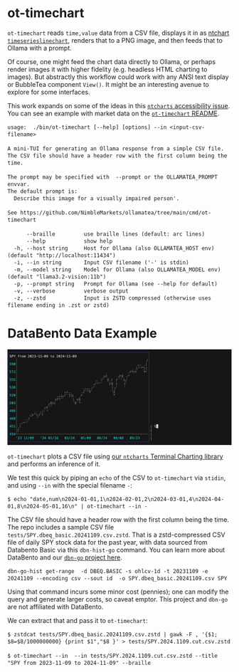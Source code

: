 # ot-timechart

`ot-timechart` reads `time,value` data from a CSV file, displays it in as [ntchart `timeserieslinechart`](https://github.com/NimbleMarkets/ntcharts/tree/main/examples#time-series), renders that to a PNG image, and then feeds that to Ollama with a prompt.

Of course, one might feed the chart data directly to Ollama, or perhaps render images it with higher fidelity (e.g. headless HTML charting to images).  But abstractly this workflow could work with any ANSI text display or BubbleTea component `View()`.  It might be an interesting avenue to explore for some interfaces.

This work expands on some of the ideas in this [`ntcharts` accessibility issue](https://github.com/NimbleMarkets/ntcharts/issues/2).  You can see an example with market data on the [`ot-timechart` README](./cmd/ot-timechart/README.md).

```
usage:  ./bin/ot-timechart [--help] [options] --in <input-csv-filename>

A mini-TUI for generating an Ollama response from a simple CSV file.
The CSV file should have a header row with the first column being the time.

The prompt may be specified with  --prompt or the OLLAMATEA_PROMPT envvar.
The default prompt is:
  Describe this image for a visually impaired person'.

See https://github.com/NimbleMarkets/ollamatea/tree/main/cmd/ot-timechart

      --braille         use braille lines (default: arc lines)
      --help            show help
  -h, --host string     Host for Ollama (also OLLAMATEA_HOST env) (default "http://localhost:11434")
  -i, --in string       Input CSV filename ('-' is stdin)
  -m, --model string    Model for Ollama (also OLLAMATEA_MODEL env) (default "llama3.2-vision:11b")
  -p, --prompt string   Prompt for Ollama (see --help for default)
  -v, --verbose         verbose output
  -z, --zstd            Input is ZSTD compressed (otherwise uses filename ending in .zst or zstd)
```

# DataBento Data Example

<img src="./demo.gif" width="600" alt="ot-timechart demo">

`ot-timechart` plots a CSV file using [our `ntcharts` Terminal Charting library](https://github.com/NimbleMarkets/ntcharts) and performs an inference of it.

We test this quick by piping an `echo` of the CSV to `ot-timechart` via `stidin`, and using `--in` with the special filename `-`:

```
$ echo "date,num\n2024-01-01,1\n2024-02-01,2\n2024-03-01,4\n2024-04-01,8\n2024-05-01,16\n" | ot-timechart --in -
```

The CSV file should have a header row with the first column being the time.  The repo includes a sample CSV file `tests/SPY.dbeq_basic.20241109.csv.zstd`.  That is a zstd-compressed CSV file of daily SPY stock data for the past year, with data sourced from Databento Basic via this `dbn-hist-go` command.  You can learn more about DataBento and our [`dbn-go` project here](https://github.com/NimbleMarkets/dbn-go).

```
dbn-go-hist get-range  -d DBEQ.BASIC -s ohlcv-1d -t 20231109 -e 20241109 --encoding csv --sout id  -o SPY.dbeq_basic.20241109.csv SPY
```

Using that command incurs some minor cost (pennies); one can modify the query and generate larger costs, so caveat emptor.  This project and `dbn-go` are not affiliated with DataBento.

We can extract that and pass it to `ot-timechart`:

```
$ zstdcat tests/SPY.dbeq_basic.20241109.csv.zstd | gawk -F , '{$1; $8=$8/1000000000} {print $1","$8 }' > tests/SPY.2024.1109.cut.csv.zstd

$ ot-timechart --in  --in tests/SPY.2024.1109.cut.csv.zstd --title "SPY from 2023-11-09 to 2024-11-09" --braille
```
